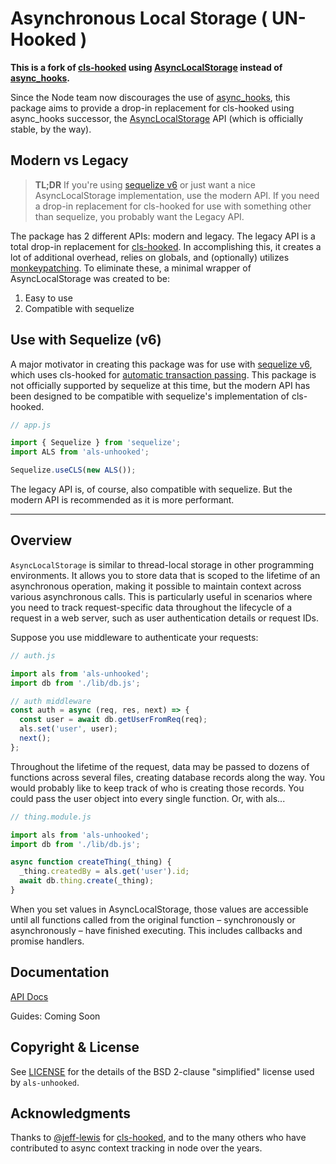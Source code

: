 
# Asynchronous Local Storage ( UN-Hooked )

**This is a fork of [cls-hooked][cls] using [AsyncLocalStorage][AsyncLocalStorage] instead of [async_hooks][ah].**

Since the Node team now discourages the use of [async_hooks][ah],
this package aims to provide a drop-in replacement for cls-hooked using async_hooks successor,
the [AsyncLocalStorage][AsyncLocalStorage] API (which is officially stable, by the way).

## Modern vs Legacy

> **TL;DR** If you're using [sequelize v6][v6] or just want a nice AsyncLocalStorage implementation,
> use the modern API. If you need a drop-in replacement for cls-hooked for use with something
> other than sequelize, you probably want the Legacy API.

The package has 2 different APIs: modern and legacy. The legacy API is a total drop-in replacement
for [cls-hooked][cls]. In accomplishing this, it creates a lot of additional overhead,
relies on globals, and (optionally) utilizes [monkeypatching][emitter-listener]. To eliminate these,
a minimal wrapper of AsyncLocalStorage was created to be:

  1. Easy to use
  2. Compatible with sequelize

## Use with Sequelize (v6)

A major motivator in creating this package was for use with [sequelize v6][v6],
which uses cls-hooked for [automatic transaction passing][autotxn].
This package is not officially supported by sequelize at this time, but the modern API
has been designed to be compatible with sequelize's implementation of cls-hooked.

```javascript
// app.js

import { Sequelize } from 'sequelize';
import ALS from 'als-unhooked';

Sequelize.useCLS(new ALS());
```

The legacy API is, of course, also compatible with sequelize. But the modern API is
recommended as it is more performant.

---

## Overview

`AsyncLocalStorage` is similar to thread-local storage in other programming environments. It allows you to store data that is scoped to the lifetime of an asynchronous operation, making it possible to maintain context across various asynchronous calls. This is particularly useful in scenarios where you need to track request-specific data throughout the lifecycle of a request in a web server, such as user authentication details or request IDs.

Suppose you use middleware to authenticate your requests:

```javascript
// auth.js

import als from 'als-unhooked';
import db from './lib/db.js';

// auth middleware
const auth = async (req, res, next) => {
  const user = await db.getUserFromReq(req);
  als.set('user', user);
  next();
};
```

Throughout the lifetime of the request, data may be passed to dozens of
functions across several files, creating database records along the way.
You would probably like to keep track of who is creating those records. You
could pass the user object into every single function. Or, with als...

```javascript
// thing.module.js

import als from 'als-unhooked';
import db from './lib/db.js';

async function createThing(_thing) {
  _thing.createdBy = als.get('user').id;
  await db.thing.create(_thing);
}
```

When you set values in AsyncLocalStorage, those values are accessible
until all functions called from the original function – synchronously or
asynchronously – have finished executing. This includes callbacks and
promise handlers.

## Documentation

[API Docs](https://zxanderh.github.io/als-unhooked/)

Guides: Coming Soon

## Copyright & License

See [LICENSE](https://github.com/zxanderh/als-unhooked/blob/main/LICENSE)
for the details of the BSD 2-clause "simplified" license used by `als-unhooked`.

## Acknowledgments

Thanks to [@jeff-lewis](https://github.com/jeff-lewis) for [cls-hooked][cls], and to the many others who have contributed to async context tracking in node over the years.

[v6]:                https://github.com/sequelize/sequelize/tree/v6
[AsyncLocalStorage]: https://nodejs.org/api/async_context.html#class-asynclocalstorage
[ah]:                https://github.com/nodejs/node/blob/master/doc/api/async_hooks.md
[autotxn]:           https://sequelize.org/docs/v6/other-topics/transactions/#automatically-pass-transactions-to-all-queries
[cls]:               https://github.com/jeff-lewis/cls-hooked
[emitter-listener]:  https://github.com/othiym23/emitter-listener
